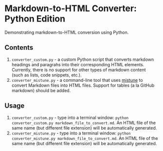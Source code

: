 # Markdown-to-HTML Converter: Python Edition

Demonstrating markdown-to-HTML conversion using Python.

## Contents
1. `converter_custom.py` - a custom Python script that converts markdown headings and paragrahs into their corresponding HTML elements. Currently, there is no support for other types of markdown content (such as lists, code snippets, etc.).
2. `converter_mistune.py` - a command-line tool that uses [mistune](http://mistune.readthedocs.io/en/latest/) to convert Markdown files into HTML files. Support for tables (a la GitHub markdown) should be added.

## Usage
1. `converter_custom.py` - type into a terminal window: `python converter_custom.py markdown_file_to_convert.md`. An HTML file of the same name (but different file extension) will be automatically generated.
2. `converter_mistune.py` - type into a terminal window: `python converter_mistune.py markdown_file_to_convert.md`. An HTML file of the same name (but different file extension) will be automatically generated.

